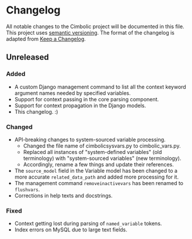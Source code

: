 # Changelog

All notable changes to the Cimbolic project will be documented in this file.
This project uses [semantic versioning](https://semver.org/). The format of the
changelog is adapted from [Keep a Changelog](https://keepachangelog.com/).

## Unreleased

### Added
- A custom Django management command to list all the context keyword argument
names needed by specified variables.
- Support for context passing in the core parsing component.
- Support for context propagation in the Django models.
- This changelog. :)

### Changed
- API-breaking changes to system-sourced variable processing.
  - Changed the file name of cimbolicsysvars.py to cimbolic_vars.py.
  - Replaced all instances of "system-defined variables" (old terminology) with
  "system-sourced variables" (new terminology).
  - Accordingly, rename a few things and update their references.
- The `source_model` field in the Variable model has been changed to a more
accurate `related_data_path` and added more processing for it.
- The management command `removeinactivevars` has been renamed to `flushvars`.
- Corrections in help texts and docstrings.

### Fixed
- Context getting lost during parsing of `named_variable` tokens.
- Index errors on MySQL due to large text fields.
